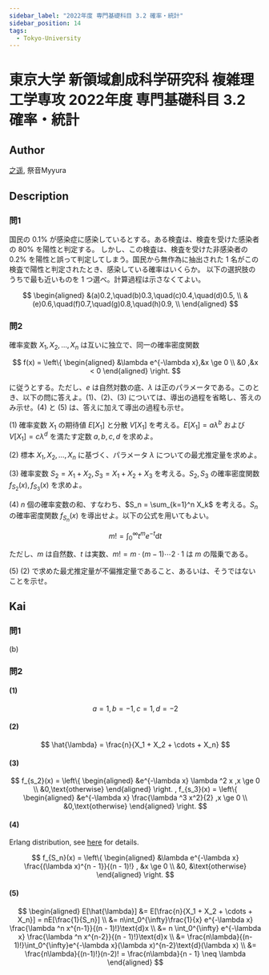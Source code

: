 ```yaml
---
sidebar_label: "2022年度 専門基礎科目 3.2 確率・統計"
sidebar_position: 14
tags:
  - Tokyo-University
---
```

# 東京大学 新領域創成科学研究科 複雑理工学専攻 2022年度 専門基礎科目 3.2 確率・統計


## **Author**
[之遥](https://www.zhihu.com/people/zhao-yue-70-84), 祭音Myyura

## **Description**
### 問1 
国民の $0.1\%$ が感染症に感染しているとする。ある検査は、検査を受けた感染者の $80\%$ を陽性と判定する。
しかし、この検査は、検査を受けた非感染者の $0.2\%$ を陽性と誤って判定してしまう。国民から無作為に抽出された $1$ 名がこの検査で陽性と判定されたとき、感染している確率はいくらか。
以下の選択肢のうちで最も近いものを $1$ つ選べ。計算過程は示さなくてよい。

$$
\begin{aligned}
&(a)0.2,\quad(b)0.3,\quad(c)0.4,\quad(d)0.5, \\
&(e)0.6,\quad(f)0.7,\quad(g)0.8,\quad(h)0.9, \\
\end{aligned}
$$

### 問2
確率変数 $X_1, X_2, \dots, X_n$ は互いに独立で、同一の確率密度関数

$$
f(x) = 
\left\{
\begin{aligned}
&\lambda e^{-\lambda x},&x \ge 0 \\
&0 ,&x < 0
\end{aligned}
\right.
$$

に従うとする。ただし、$e$ は自然対数の底、$\lambda$ は正のパラメータである。このとき、以下の問に答えよ。(1)、(2)、(3) については、導出の過程を省略し、答えのみ示せ。(4) と (5) は、答えに加えて導出の過程も示せ。

(1) 確率変数 $X_1$ の期待値 $E[X_1]$ と分散 $V[X_1]$ を考える。$E[X_1] = a\lambda^{b}$ および $V[X_1] = c\lambda^{d}$ を満たす定数 $a, b, c, d$ を求めよ。

(2) 標本 $X_1, X_2, \dots, X_n$ に基づく、パラメータ $\lambda$ についての最尤推定量を求めよ。

(3) 確率変数 $S_2 = X_1 + X_2, S_3 = X_1 + X_2 + X_3$ を考える。$S_2, S_3$ の確率密度関数 $f_{S_2}(x), f_{S_3}(x)$ を求めよ。

(4) $n$ 個の確率変数の和、すなわち、$S_n = \sum_{k=1}^n X_k$ を考える。$S_n$ の確率密度関数 $f_{S_n}(x)$ を導出せよ。以下の公式を用いてもよい。

$$
m! = \int_0^{\infty}t^{m}e^{-t}\text{d}t
$$

ただし、$m$ は自然数、$t$ は実数、$m! = m \cdot (m-1) \cdots 2 \cdot 1$ は $m$ の階乗である。

(5) (2) で求めた最尤推定量が不偏推定量であること、あるいは、そうではないことを示せ。

## **Kai** 
### 問1
(b)

### 問2
#### (1)

$$
a = 1,b = -1,c = 1,d = -2
$$

#### (2)

$$
\hat{\lambda} = \frac{n}{X_1 + X_2 + \cdots + X_n}
$$

#### (3)

$$
f_{s_2}(x) = 
\left\{
\begin{aligned}
&e^{-\lambda x} \lambda ^2 x ,x \ge 0 \\
&0,\text{otherwise}
\end{aligned}
\right. ,
f_{s_3}(x) = 
\left\{
\begin{aligned}
&e^{-\lambda x} \frac{\lambda ^3 x^2}{2} ,x \ge 0 \\
&0,\text{otherwise}
\end{aligned}
\right.
$$

#### (4)
Erlang distribution, see [here](https://math.stackexchange.com/questions/250733/how-is-the-erlang-pdf-derived) for details.

$$
f_{S_n}(x) = 
\left\{
\begin{aligned}
&\lambda e^{-\lambda x} \frac{(\lambda x)^{n - 1}}{(n - 1)!} , &x \ge 0 \\
&0, &\text{otherwise}
\end{aligned}
\right.
$$

#### (5)

$$
\begin{aligned}
E[\hat{\lambda}] &= E[\frac{n}{X_1 + X_2 + \cdots + X_n}] = nE[\frac{1}{S_n}] \\
&= n\int_0^{\infty}\frac{1}{x} e^{-\lambda x} \frac{\lambda ^n x^{n-1}}{(n - 1)!}\text{d}x \\
&= n \int_0^{\infty} e^{-\lambda x} \frac{\lambda ^n x^{n-2}}{(n - 1)!}\text{d}x \\
&= \frac{n\lambda}{(n-1)!}\int_0^{\infty}e^{-\lambda x}(\lambda x)^{n-2}\text{d}(\lambda x) \\
&= \frac{n\lambda}{(n-1)!}(n-2)! = \frac{n\lambda}{n - 1} \neq \lambda
\end{aligned}
$$